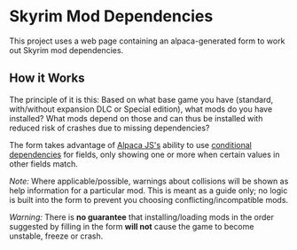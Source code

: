 # Skyrim Mod Dependencies

This project uses a web page containing an alpaca-generated form to work out Skyrim mod dependencies.

## How it Works

The principle of it is this: Based on what base game you have (standard, with/without expansion DLC or Special edition), what mods do you have installed? What mods depend on those and can thus be installed with reduced risk of crashes due to missing dependencies?

The form takes advantage of [Alpaca JS's](http://alpacajs.org/) ability to use [conditional dependencies](http://www.alpacajs.org/docs/api/conditional-dependencies.html) for fields, only showing one or more when certain values in other fields match.

_Note:_ Where applicable/possible, warnings about collisions will be shown as help information for a particular mod. This is meant as a guide only; no logic is built into the form to prevent you choosing conflicting/incompatible mods.

_Warning:_ There is **no guarantee** that installing/loading mods in the order suggested by filling in the form **will not** cause the game to become unstable, freeze or crash.
